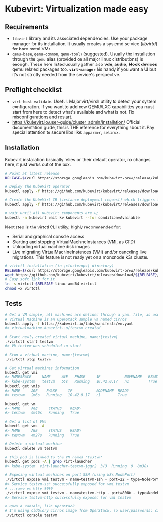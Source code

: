 # Kubevirt: Virtualization made easy
## Requirements
- `libvirt` library and its associated dependencies. Use your package manager for its
installation. It usually creates a systemd service (_libvirtd_) for bare metal VMs.
- `qemu-base`, `qemu-common`, `qemu-tools` (suggested). Usually the installation through the
`qemu` alias (provided on all major linux distributions) is enough. These here listed usually
gather also **vde**, **audio**, **block devices** qemu related packages too. **`virt-manager`**
his handy if you want a UI but it's not strictly needed from the service's perspective.

## Preflight checklist
- `virt-host-validate`. Useful. Major virt/virsh utility to detect your system configuration.
If you want to add new QEMU/LXC capabilities you must start from here to detect what's available
and what is not. Fix misconfigurations and restart.
- https://kubevirt.io/user-guide/cluster_admin/installation/ Official documentation guide, this
is THE reference for everything about it. Pay special attention to secure libs like:
`apparmor`, `selinux`.


## Installation
Kubevirt installation basically relies on their default operator, no changes here, it just works
out of the box.
```sh
# Point at latest release
RELEASE=$(curl https://storage.googleapis.com/kubevirt-prow/release/kubevirt/kubevirt/stable.txt)

# Deploy the KubeVirt operator
kubectl apply -f https://github.com/kubevirt/kubevirt/releases/download/${RELEASE}/kubevirt-operator.yaml

# Create the KubeVirt CR (instance deployment request) which triggers the actual installation
kubectl apply -f https://github.com/kubevirt/kubevirt/releases/download/${RELEASE}/kubevirt-cr.yaml

# wait until all KubeVirt components are up
kubectl -n kubevirt wait kv kubevirt --for condition=Available
```
Next step is the virtctl CLI utility, highly recommended for:
- Serial and graphical console access
- Starting and stopping VirtualMachineInstances (VMI, as CRD)
- Uploading virtual machine disk images
- Live migrating VirtualMachineInstances (VMI) and/or canceling live migrations. This feature is
not ready yet on a mononode k3s cluster.

```sh
# virtctl installation (in [clusterops] directory)
RELEASE=$(curl https://storage.googleapis.com/kubevirt-prow/release/kubevirt/kubevirt/stable.txt)
wget https://github.com/kubevirt/kubevirt/releases/download/${RELEASE}/virtctl-${RELEASE}-linux-amd64
# Easy soft link for it
ln -s virtctl-$RELEASE-linux-amd64 virtctl
chmod +x virtctl
```

## Tests
```sh
# Get a VM sample, all machines are defined through a yaml file, as usual for pods
# Virtual Machine is an OpenStack sample vm named cirros
kubectl apply -f https://kubevirt.io/labs/manifests/vm.yaml
#> virtualmachine.kubevirt.io/testvm created

# Start newly created virtual machine, name:[testvm]
./virtctl start testvm
#> VM testvm was scheduled to start

# Stop a virtual machine, name:[testvm]
./virtctl stop testvm

# Get virtual machines information
kubectl get vmi
#> NAMESPACE     NAME     AGE   PHASE     IP           NODENAME   READY
#> kube-system   testvm   55s   Running   10.42.0.17   n1         True
kubectl get vmis
#> NAME     AGE    PHASE     IP           NODENAME  READY
#> testvm   2m6s   Running   10.42.0.17   n1        True

kubectl get vm 
#> NAME     AGE     STATUS    READY
#> testvm   6m46s   Running   True

# Get a list of VMs
kubectl get vms -A
#> NAME     AGE     STATUS    READY
#> testvm   4m27s   Running   True

# Delete a virtual machine
kubectl delete vm testvm

# this pod is linked to the VM named 'testvm'
kubectl get pods -A | grep virt-launcher
#> kube-system  virt-launcher-testvm-jggr2  3/3  Running  0  8m38s

# Exposing virtual machines on port SSH (using k8s NodePort)
./virtctl expose vmi testvm - name=testvm-ssh - port=22 - type=NodePort
#> Service testvm-ssh successfully exposed for vmi testvm
# ...same on http 8080
./virtctl expose vmi testvm - name=testvm-http - port=8080 - type=NodePort
#> Service testvm-http successfully exposed for vmi testvm

# Open a console, like OpenStack
# I'm using OldGlory cirros image from OpenStack, so user/passwords: cirros/gocubsgo
./virtctl console testvm
```
